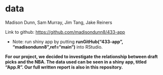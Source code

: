 data
================
Madison Dunn, Sam Murray, Jim Tang, Jake Reiners

Link to github: <https://github.com/madisondunn8/433-app>

-   Note: run shiny app by putting **runGitHub(“433-app”,
    “madisondunn8”,ref=“main”)** into RStudio.

**For our project, we decided to investigate the relationship between
draft picks and the NBA. The data used can be seen in a shiny app,
titled “App.R”. Our full written report is also in this repository.**
